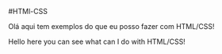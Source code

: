 #HTMl-CSS

Olá aqui tem exemplos do que eu posso fazer com HTML/CSS!

Hello here you can see what can I do with HTML/CSS!
